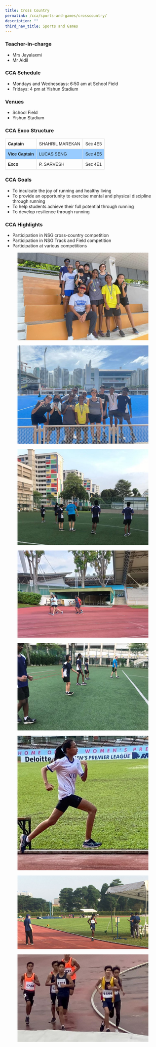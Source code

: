 ```yaml
---
title: Cross Country
permalink: /cca/sports-and-games/crosscountry/
description: ""
third_nav_title: Sports and Games
---
```

### Teacher-in-charge
* Mrs Jayalaxmi
* Mr Aidil

### CCA Schedule
* Mondays and Wednesdays: 6:50 am at School Field
* Fridays: 4 pm at Yishun Stadium


### Venues
* School Field
* Yishun Stadium


### CCA Exco Structure

<style>
table {
  font-family: arial, sans-serif;
  border-collapse: collapse;
  width: 100%;
}

td, th {
  border: 1px solid #dddddd;
  text-align: left;
  padding: 8px;
}

tr:nth-child(even) {
  background-color: #99ccff;
}
</style>


|  |  |  |
| -------- | -------- | -------- |
| **Captain**     | SHAHRIL MAREKAN | Sec 4E5     |
| **Vice Captain**    | LUCAS SENG | Sec 4E5     |
|  **Exco**   |  P. SARVESH     | Sec 4E1    |

### CCA Goals

* To inculcate the joy of running and healthy living
* To provide an opportunity to exercise mental and physical discipline through running
* To help students achieve their full potential through running
* To develop resilience through running

### CCA Highlights

* Participation in NSG cross-country competition
* Participation in NSG Track and Field competition
* Participation at various competitions

<figure><img src="/images/StudDevelopment/CCAs/SportsGames/Cross%20Country/cc-1.jpg"></figure>

<figure><img src="/images/StudDevelopment/CCAs/SportsGames/Cross%20Country/cc-2.jpg"></figure>

<figure><img src="/images/StudDevelopment/CCAs/SportsGames/Cross%20Country/cc-3.jpg"></figure>

<figure><img src="/images/StudDevelopment/CCAs/SportsGames/Cross%20Country/cc-4.jpg"></figure>

<figure><img src="/images/StudDevelopment/CCAs/SportsGames/Cross%20Country/cc-5.jpg"></figure>

<figure><img src="/images/StudDevelopment/CCAs/SportsGames/Cross%20Country/cc-6.jpg"></figure>

<figure><img src="/images/StudDevelopment/CCAs/SportsGames/Cross%20Country/cc-7.jpeg"></figure>

<figure><img src="/images/StudDevelopment/CCAs/SportsGames/Cross%20Country/cc-8.jpeg"></figure>